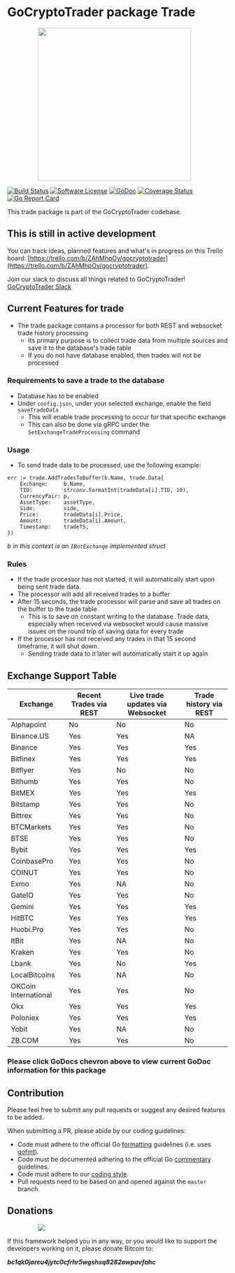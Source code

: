 # GoCryptoTrader package Trade

<img src="/common/gctlogo.png?raw=true" width="350px" height="350px" hspace="70">


[![Build Status](https://github.com/thrasher-corp/gocryptotrader/actions/workflows/tests.yml/badge.svg?branch=master)](https://github.com/thrasher-corp/gocryptotrader/actions/workflows/tests.yml)
[![Software License](https://img.shields.io/badge/License-MIT-orange.svg?style=flat-square)](https://github.com/thrasher-corp/gocryptotrader/blob/master/LICENSE)
[![GoDoc](https://godoc.org/github.com/thrasher-corp/gocryptotrader?status.svg)](https://godoc.org/github.com/thrasher-corp/gocryptotrader/exchanges/trade)
[![Coverage Status](http://codecov.io/github/thrasher-corp/gocryptotrader/coverage.svg?branch=master)](http://codecov.io/github/thrasher-corp/gocryptotrader?branch=master)
[![Go Report Card](https://goreportcard.com/badge/github.com/thrasher-corp/gocryptotrader)](https://goreportcard.com/report/github.com/thrasher-corp/gocryptotrader)


This trade package is part of the GoCryptoTrader codebase.

## This is still in active development

You can track ideas, planned features and what's in progress on this Trello board: [https://trello.com/b/ZAhMhpOy/gocryptotrader](https://trello.com/b/ZAhMhpOy/gocryptotrader).

Join our slack to discuss all things related to GoCryptoTrader! [GoCryptoTrader Slack](https://join.slack.com/t/gocryptotrader/shared_invite/enQtNTQ5NDAxMjA2Mjc5LTc5ZDE1ZTNiOGM3ZGMyMmY1NTAxYWZhODE0MWM5N2JlZDk1NDU0YTViYzk4NTk3OTRiMDQzNGQ1YTc4YmRlMTk)

## Current Features for trade

+ The trade package contains a processor for both REST and websocket trade history processing
  + Its primary purpose is to collect trade data from multiple sources and save it to the database's trade table
  + If you do not have database enabled, then trades will not be processed

### Requirements to save a trade to the database
+ Database has to be enabled
+ Under `config.json`, under your selected exchange, enable the field `saveTradeData`
  + This will enable trade processing to occur for that specific exchange
  + This can also be done via gRPC under the `SetExchangeTradeProcessing` command

### Usage
+ To send trade data to be processed, use the following example:
```
err := trade.AddTradesToBuffer(b.Name, trade.Data{
    Exchange:     b.Name,
    TID:          strconv.FormatInt(tradeData[i].TID, 10),
    CurrencyPair: p,
    AssetType:    assetType,
    Side:         side,
    Price:        tradeData[i].Price,
    Amount:       tradeData[i].Amount,
    Timestamp:    tradeTS,
})
```
_b in this context is an `IBotExchange` implemented struct_

### Rules
+ If the trade processor has not started, it will automatically start upon being sent trade data.
+ The processor will add all received trades to a buffer
+ After 15 seconds, the trade processor will parse and save all trades on the buffer to the trade table
  + This is to save on constant writing to the database. Trade data, especially when received via websocket would cause massive issues on the round trip of saving data for every trade
+ If the processor has not received any trades in that 15 second timeframe, it will shut down.
  + Sending trade data to it later will automatically start it up again


## Exchange Support Table

| Exchange | Recent Trades via REST | Live trade updates via Websocket | Trade history via REST |
|----------|------|-----------|-----|
| Alphapoint | No  | No        | No  |
| Binance.US | Yes  | Yes        | NA  | 
| Binance| Yes  | Yes        | Yes  |
| Bitfinex | Yes  | Yes        | Yes  |
| Bitflyer | Yes  | No      | No  |
| Bithumb | Yes  | Yes       | No  |
| BitMEX | Yes | Yes | Yes |
| Bitstamp | Yes  | Yes       | No  |
| Bittrex | Yes | Yes | No |
| BTCMarkets | Yes | Yes       | No  |
| BTSE | Yes | Yes | No |
| Bybit | Yes | Yes | Yes |
| CoinbasePro | Yes | Yes | No|
| COINUT | Yes | Yes | No |
| Exmo | Yes | NA | No |
| GateIO | Yes | Yes | No |
| Gemini | Yes | Yes | Yes |
| HitBTC | Yes | Yes | Yes |
| Huobi.Pro | Yes | Yes | No |
| ItBit | Yes | NA | No |
| Kraken | Yes | Yes | No |
| Lbank | Yes | No | Yes |
| LocalBitcoins | Yes | NA | No |
| OKCoin International | Yes | Yes | No |
| Okx | Yes | Yes | Yes |
| Poloniex | Yes | Yes | Yes |
| Yobit | Yes | NA | No |
| ZB.COM | Yes | Yes | No |


### Please click GoDocs chevron above to view current GoDoc information for this package

## Contribution

Please feel free to submit any pull requests or suggest any desired features to be added.

When submitting a PR, please abide by our coding guidelines:

+ Code must adhere to the official Go [formatting](https://golang.org/doc/effective_go.html#formatting) guidelines (i.e. uses [gofmt](https://golang.org/cmd/gofmt/)).
+ Code must be documented adhering to the official Go [commentary](https://golang.org/doc/effective_go.html#commentary) guidelines.
+ Code must adhere to our [coding style](https://github.com/thrasher-corp/gocryptotrader/blob/master/doc/coding_style.md).
+ Pull requests need to be based on and opened against the `master` branch.

## Donations

<img src="https://github.com/thrasher-corp/gocryptotrader/blob/master/web/src/assets/donate.png?raw=true" hspace="70">

If this framework helped you in any way, or you would like to support the developers working on it, please donate Bitcoin to:

***bc1qk0jareu4jytc0cfrhr5wgshsq8282awpavfahc***
